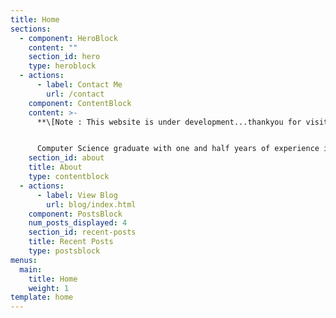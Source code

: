 ```yaml
---
title: Home
sections:
  - component: HeroBlock
    content: ""
    section_id: hero
    type: heroblock
  - actions:
      - label: Contact Me
        url: /contact
    component: ContentBlock
    content: >-
      **\[Note : This website is under development...thankyou for visiting]**


      Computer Science graduate with one and half years of experience in developing web and blockchain applications. Certified in web developement and blockchain development. Seeking to further improve my **MERN stack and Blockchain** skills as the future **Full Stack Blockchain Developer**.
    section_id: about
    title: About
    type: contentblock
  - actions:
      - label: View Blog
        url: blog/index.html
    component: PostsBlock
    num_posts_displayed: 4
    section_id: recent-posts
    title: Recent Posts
    type: postsblock
menus:
  main:
    title: Home
    weight: 1
template: home
---
```

